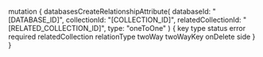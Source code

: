 mutation {
    databasesCreateRelationshipAttribute(
        databaseId: "[DATABASE_ID]",
        collectionId: "[COLLECTION_ID]",
        relatedCollectionId: "[RELATED_COLLECTION_ID]",
        type: "oneToOne"
    ) {
        key
        type
        status
        error
        required
        relatedCollection
        relationType
        twoWay
        twoWayKey
        onDelete
        side
    }
}
